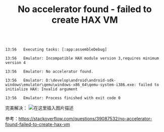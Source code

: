 ﻿---
title: No accelerator found - failed to create HAX VM
categories: Java
tags: java
---
<!-- more -->
```

13:56	Executing tasks: [:app:assembleDebug]

13:56	Emulator: Incompatible HAX module version 3,requires minimum version 4

13:56	Emulator: No accelerator found.

13:56	Emulator: D:\develop\android\android-sdk-windows\emulator\qemu\windows-x86_64\qemu-system-i386.exe: failed to initialize HAX: Invalid argument

13:56	Emulator: Process finished with exit code 0
```
完美解决：
![在这里插入图片描述](https://img-blog.csdnimg.cn/20190108140759101.png?x-oss-process=image/watermark,type_ZmFuZ3poZW5naGVpdGk,shadow_10,text_aHR0cHM6Ly9ibG9nLmNzZG4ubmV0L3FxXzM1OTc0NzU5,size_16,color_FFFFFF,t_70)


参考：https://stackoverflow.com/questions/39087532/no-accelerator-found-failed-to-create-hax-vm
